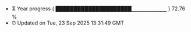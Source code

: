 - ⏳ Year progress { █████████████████████▁▁▁▁▁▁▁▁▁ } 72.76 %
- ⏰ Updated on Tue, 23 Sep 2025 13:31:49 GMT

